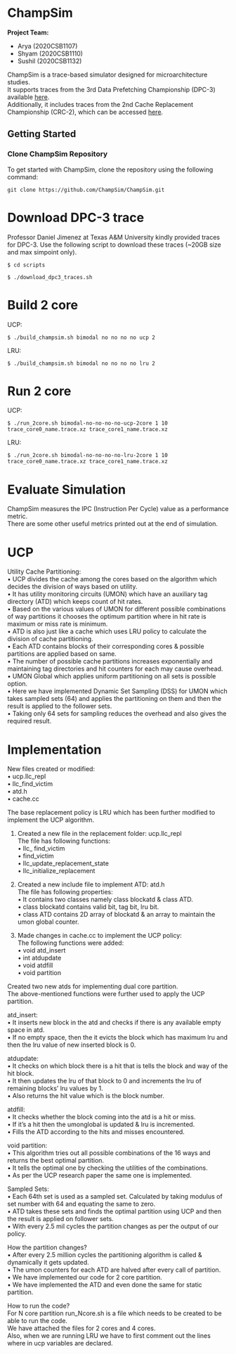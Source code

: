 
# ChampSim

**Project Team:**
- Arya (2020CSB1107)
- Shyam (2020CSB1110)
- Sushil (2020CSB1132)

ChampSim is a trace-based simulator designed for microarchitecture studies. <br> It supports traces from the 3rd Data Prefetching Championship (DPC-3) available [here](https://dpc3.compas.cs.stonybrook.edu/?SW_IS). <br> Additionally, it includes traces from the 2nd Cache Replacement Championship (CRC-2), which can be accessed [here](http://bit.ly/2t2nkUj).

## Getting Started

### Clone ChampSim Repository

To get started with ChampSim, clone the repository using the following command:

```shell
git clone https://github.com/ChampSim/ChampSim.git
```

# Download DPC-3 trace

Professor Daniel Jimenez at Texas A&M University kindly provided traces for DPC-3. Use the following script to download these traces (~20GB size and max simpoint only).
```
$ cd scripts

$ ./download_dpc3_traces.sh
```

# Build 2 core

UCP:
```
$ ./build_champsim.sh bimodal no no no no ucp 2
```
LRU:
```
$ ./build_champsim.sh bimodal no no no no lru 2
```
# Run 2 core

UCP:
```
$ ./run_2core.sh bimodal-no-no-no-no-ucp-2core 1 10 trace_core0_name.trace.xz trace_core1_name.trace.xz
```
LRU:
```
$ ./run_2core.sh bimodal-no-no-no-no-lru-2core 1 10 trace_core0_name.trace.xz trace_core1_name.trace.xz
```

# Evaluate Simulation

ChampSim measures the IPC (Instruction Per Cycle) value as a performance metric. <br>
There are some other useful metrics printed out at the end of simulation. <br>

# UCP

Utility Cache Partitioning: <br>
• UCP divides the cache among the cores based on the algorithm which decides the division of ways based on utility. <br>
• It has utility monitoring circuits (UMON) which have an auxiliary tag directory (ATD) which keeps count of hit rates. <br>
• Based on the various values of UMON for different possible combinations of way partitions it chooses the optimum partition where in hit rate is maximum or miss rate is minimum. <br>
• ATD is also just like a cache which uses LRU policy to calculate the division of cache partitioning. <br>
• Each ATD contains blocks of their corresponding cores & possible partitions are applied based on same. <br>
• The number of possible cache partitions increases exponentially and maintaining tag directories and hit counters for each may cause overhead. <br>
• UMON Global which applies uniform partitioning on all sets is possible option. <br>
• Here we have implemented Dynamic Set Sampling (DSS) for UMON which takes sampled sets (64) and applies the partitioning on them and then the result is applied to the follower sets. <br>
• Taking only 64 sets for sampling reduces the overhead and also gives the required result. <br>

# Implementation

New files created or modified: <br>
• ucp.llc_repl <br>
• llc_find_victim <br>
• atd.h <br>
• cache.cc <br>

The base replacement policy is LRU which has been further modified to implement the UCP algorithm. <br>

1. Created a new file in the replacement folder: ucp.llc_repl <br>
The file has following functions: <br>
• llc_ find_victim <br>
• find_victim <br>
• llc_update_replacement_state <br>
• llc_initialize_replacement <br>

2. Created a new include file to implement ATD: atd.h <br>
The file has following properties: <br>
• It contains two classes namely class blockatd & class ATD. <br>
• class blockatd contains valid bit, tag bit, lru bit. <br>
• class ATD contains 2D array of blockatd & an array to maintain the umon global counter. <br>

3. Made changes in cache.cc to implement the UCP policy: <br>
The following functions were added: <br>
• void atd_insert <br>
• int atdupdate <br>
• void atdfill <br>
• void partition <br>

Created two new atds for implementing dual core partition.  <br>
The above-mentioned functions were further used to apply the UCP partition. <br>

atd_insert: <br>
• It inserts new block in the atd and checks if there is any available empty space in atd. <br>
• If no empty space, then the it evicts the block which has maximum lru and then the lru value of new inserted block is 0. <br>

atdupdate: <br>
• It checks on which block there is a hit that is tells the block and way of the hit block. <br>
• It then updates the lru of that block to 0 and increments the lru of remaining blocks’ lru values by 1. <br>
• Also returns the hit value which is the block number. <br>

atdfill: <br>
• It checks whether the block coming into the atd is a hit or miss. <br>
• If it’s a hit then the umonglobal is updated & lru is incremented. <br>
• Fills the ATD according to the hits and misses encountered. <br>

void partition:<br>
• This algorithm tries out all possible combinations of the 16 ways and returns the best optimal partition. <br>
• It tells the optimal one by checking the utilities of the combinations. <br>
• As per the UCP research paper the same one is implemented. <br>

Sampled Sets: <br>
• Each 64th set is used as a sampled set. Calculated by taking modulus of set number with 64 and equating the same to zero.<br>
• ATD takes these sets and finds the optimal partition using UCP and then the result is applied on follower sets.<br>
• With every 2.5 mil cycles the partition changes as per the output of our policy.<br>

How the partition changes? <br>
• After every 2.5 million cycles the partitioning algorithm is called & dynamically it gets updated.<br>
• The umon counters for each ATD are halved after every call of partition.<br>
• We have implemented our code for 2 core partition.<br>
• We have implemented the ATD and even done the same for static partition.<br>

How to run the code? <br>
For N core partition run_Ncore.sh is a file which needs to be created to be able to run the code.<br>
We have attached the files for 2 cores and 4 cores.<br>
Also, when we are running LRU we have to first comment out the lines where in ucp variables are declared.<br>

